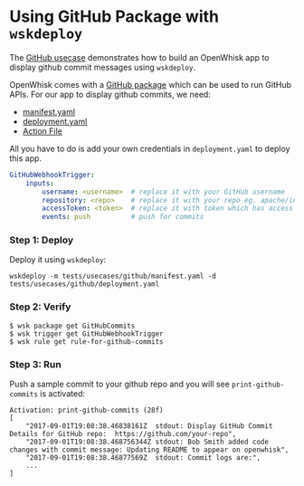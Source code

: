# Using GitHub Package with `wskdeploy`

The [GitHub usecase](https://github.com/pritidesai/incubator-openwhisk-wskdeploy/tree/master/tests/usecases/github) demonstrates how to build an OpenWhisk app to display github commit messages using `wskdeploy`.

OpenWhisk comes with a [GitHub package](https://github.com/apache/incubator-openwhisk-catalog/blob/master/packages/github/README.md) which can be used to run GitHub APIs. For our app to display github commits, we need:
 
- [manifest.yaml](https://github.com/apache/incubator-openwhisk-wskdeploy/blob/master/tests/usecases/github/manifest.yaml)
- [deployment.yaml](https://github.com/apache/incubator-openwhisk-wskdeploy/blob/master/tests/usecases/github/deployment.yaml)
- [Action File](https://github.com/apache/incubator-openwhisk-wskdeploy/blob/master/tests/usecases/github/src/print-github-commits.js)

All you have to do is add your own credentials in `deployment.yaml` to deploy this app.

```yaml
GitHubWebhookTrigger:
    inputs:
        username: <username>  # replace it with your GitHub username
        repository: <repo>    # replace it with your repo eg. apache/incubator-openwhisk-wskdeploy
        accessToken: <token>  # replace it with token which has access to the specified repo
        events: push          # push for commits
```

### Step 1: Deploy

Deploy it using `wskdeploy`:

```
wskdeploy -m tests/usecases/github/manifest.yaml -d tests/usecases/github/deployment.yaml
```

### Step 2: Verify

```
$ wsk package get GitHubCommits
$ wsk trigger get GitHubWebhookTrigger 
$ wsk rule get rule-for-github-commits 
```
### Step 3: Run

Push a sample commit to your github repo and you will see `print-github-commits` is activated:

```
Activation: print-github-commits (28f)
[
    "2017-09-01T19:08:38.46838161Z  stdout: Display GitHub Commit Details for GitHub repo:  https://github.com/your-repo",
    "2017-09-01T19:08:38.468756344Z stdout: Bob Smith added code changes with commit message: Updating README to appear on openwhisk",
    "2017-09-01T19:08:38.46877569Z  stdout: Commit logs are:",
    ...
]
```
